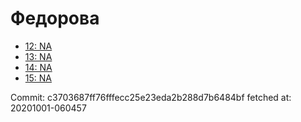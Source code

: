 # Федорова
- [12: NA](12.md)
- [13: NA](13.md)
- [14: NA](14.md)
- [15: NA](15.md)

Commit: c3703687ff76fffecc25e23eda2b288d7b6484bf
 fetched at: 20201001-060457
